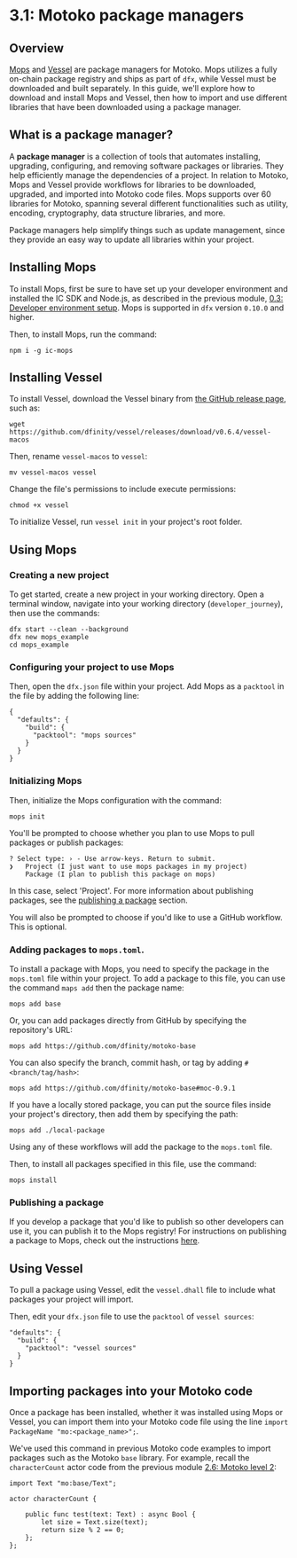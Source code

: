 # 3.1: Motoko package managers

## Overview

[Mops](https://mops.one) and [Vessel](https://github.com/dfinity/vessel) are package managers for Motoko. Mops utilizes a fully on-chain package registry and ships as part of `dfx`, while Vessel must be downloaded and built separately. In this guide, we'll explore how to download and install Mops and Vessel, then how to import and use different libraries that have been downloaded using a package manager. 

## What is a package manager?

A **package manager** is a collection of tools that automates installing, upgrading, configuring, and removing software packages or libraries. They help efficiently manage the dependencies of a project. In relation to Motoko, Mops and Vessel provide workflows for libraries to be downloaded, upgraded, and imported into Motoko code files. Mops supports over 60 libraries for Motoko, spanning several different functionalities such as utility, encoding, cryptography, data structure libraries, and more. 

Package managers help simplify things such as update management, since they provide an easy way to update all libraries within your project. 

## Installing Mops

To install Mops, first be sure to have set up your developer environment and installed the IC SDK and Node.js, as described in the previous module, [0.3: Developer environment setup](../level-0/03-dev-env.md). Mops is supported in `dfx` version `0.10.0` and higher. 

Then, to install Mops, run the command:

```
npm i -g ic-mops
```

## Installing Vessel

To install Vessel, download the Vessel binary from [the GitHub release page](https://github.com/dfinity/vessel/releases), such as:

```
wget https://github.com/dfinity/vessel/releases/download/v0.6.4/vessel-macos
```

Then, rename `vessel-macos` to `vessel`:

```
mv vessel-macos vessel
```

Change the file's permissions to include execute permissions:

```
chmod +x vessel
```

To initialize Vessel, run `vessel init` in your project's root folder. 

## Using Mops

### Creating a new project

To get started, create a new project in your working directory. Open a terminal window, navigate into your working directory (`developer_journey`), then use the commands:

```
dfx start --clean --background
dfx new mops_example
cd mops_example
```

### Configuring your project to use Mops

Then, open the `dfx.json` file within your project. Add Mops as a `packtool` in the file by adding the following line:

```
{
  "defaults": {
    "build": {
      "packtool": "mops sources"
    }
  }
}
```

### Initializing Mops

Then, initialize the Mops configuration with the command:

```
mops init
```

You'll be prompted to choose whether you plan to use Mops to pull packages or publish packages:

```
? Select type: › - Use arrow-keys. Return to submit.
❯   Project (I just want to use mops packages in my project)
    Package (I plan to publish this package on mops)
```

In this case, select 'Project'. For more information about publishing packages, see the [publishing a package](#publishing-a-package) section. 

You will also be prompted to choose if you'd like to use a GitHub workflow. This is optional. 

### Adding packages to `mops.toml`. 

To install a package with Mops, you need to specify the package in the `mops.toml` file within your project. To add a package to this file, you can use the command `maps add` then the package name:

```
mops add base
```

Or, you can add packages directly from GitHub by specifying the repository's URL:

```
mops add https://github.com/dfinity/motoko-base
```

You can also specify the branch, commit hash, or tag by adding `#<branch/tag/hash>`:

```
mops add https://github.com/dfinity/motoko-base#moc-0.9.1
```

If you have a locally stored package, you can put the source files inside your project's directory, then add them by specifying the path:

```
mops add ./local-package
```

Using any of these workflows will add the package to the `mops.toml` file.

Then, to install all packages specified in this file, use the command:

```
mops install
```

### Publishing a package

If you develop a package that you'd like to publish so other developers can use it, you can publish it to the Mops registry! For instructions on publishing a package to Mops, check out the instructions [here](https://github.com/ZenVoich/mops#publish-a-package).

## Using Vessel

To pull a package using Vessel, edit the `vessel.dhall` file to include what packages your project will import. 

Then, edit your `dfx.json` file to use the `packtool` of `vessel sources`:

```
"defaults": {
  "build": {
    "packtool": "vessel sources"
  }
}
```


## Importing packages into your Motoko code

Once a package has been installed, whether it was installed using Mops or Vessel, you can import them into your Motoko code file using the line `import PackageName "mo:<package_name>";`.

We've used this command in previous Motoko code examples to import packages such as the Motoko `base` library. For example, recall the `characterCount` actor code from the previous module [2.6: Motoko level 2](../level-2/2.6-motoko-lvl2.md):

```motoko
import Text "mo:base/Text";

actor characterCount {

    public func test(text: Text) : async Bool {
        let size = Text.size(text);
        return size % 2 == 0;
    };
};
```


